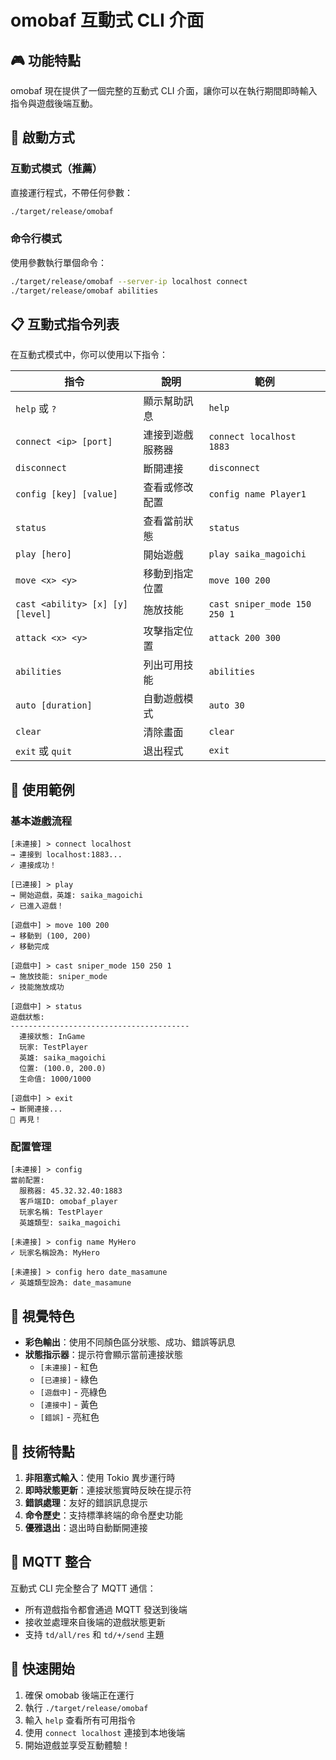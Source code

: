 # omobaf 互動式 CLI 介面

## 🎮 功能特點

omobaf 現在提供了一個完整的互動式 CLI 介面，讓你可以在執行期間即時輸入指令與遊戲後端互動。

## 🚀 啟動方式

### 互動式模式（推薦）
直接運行程式，不帶任何參數：
```bash
./target/release/omobaf
```

### 命令行模式
使用參數執行單個命令：
```bash
./target/release/omobaf --server-ip localhost connect
./target/release/omobaf abilities
```

## 📋 互動式指令列表

在互動式模式中，你可以使用以下指令：

| 指令 | 說明 | 範例 |
|------|------|------|
| `help` 或 `?` | 顯示幫助訊息 | `help` |
| `connect <ip> [port]` | 連接到遊戲服務器 | `connect localhost 1883` |
| `disconnect` | 斷開連接 | `disconnect` |
| `config [key] [value]` | 查看或修改配置 | `config name Player1` |
| `status` | 查看當前狀態 | `status` |
| `play [hero]` | 開始遊戲 | `play saika_magoichi` |
| `move <x> <y>` | 移動到指定位置 | `move 100 200` |
| `cast <ability> [x] [y] [level]` | 施放技能 | `cast sniper_mode 150 250 1` |
| `attack <x> <y>` | 攻擊指定位置 | `attack 200 300` |
| `abilities` | 列出可用技能 | `abilities` |
| `auto [duration]` | 自動遊戲模式 | `auto 30` |
| `clear` | 清除畫面 | `clear` |
| `exit` 或 `quit` | 退出程式 | `exit` |

## 🎯 使用範例

### 基本遊戲流程
```
[未連接] > connect localhost
→ 連接到 localhost:1883...
✓ 連接成功！

[已連接] > play
→ 開始遊戲，英雄: saika_magoichi
✓ 已進入遊戲！

[遊戲中] > move 100 200
→ 移動到 (100, 200)
✓ 移動完成

[遊戲中] > cast sniper_mode 150 250 1
→ 施放技能: sniper_mode
✓ 技能施放成功

[遊戲中] > status
遊戲狀態:
----------------------------------------
  連接狀態: InGame
  玩家: TestPlayer
  英雄: saika_magoichi
  位置: (100.0, 200.0)
  生命值: 1000/1000

[遊戲中] > exit
→ 斷開連接...
👋 再見！
```

### 配置管理
```
[未連接] > config
當前配置:
  服務器: 45.32.32.40:1883
  客戶端ID: omobaf_player
  玩家名稱: TestPlayer
  英雄類型: saika_magoichi

[未連接] > config name MyHero
✓ 玩家名稱設為: MyHero

[未連接] > config hero date_masamune
✓ 英雄類型設為: date_masamune
```

## 🌈 視覺特色

- **彩色輸出**：使用不同顏色區分狀態、成功、錯誤等訊息
- **狀態指示器**：提示符會顯示當前連接狀態
  - `[未連接]` - 紅色
  - `[已連接]` - 綠色
  - `[遊戲中]` - 亮綠色
  - `[連接中]` - 黃色
  - `[錯誤]` - 亮紅色

## 🔧 技術特點

1. **非阻塞式輸入**：使用 Tokio 異步運行時
2. **即時狀態更新**：連接狀態實時反映在提示符
3. **錯誤處理**：友好的錯誤訊息提示
4. **命令歷史**：支持標準終端的命令歷史功能
5. **優雅退出**：退出時自動斷開連接

## 📡 MQTT 整合

互動式 CLI 完全整合了 MQTT 通信：
- 所有遊戲指令都會通過 MQTT 發送到後端
- 接收並處理來自後端的遊戲狀態更新
- 支持 `td/all/res` 和 `td/+/send` 主題

## 🚦 快速開始

1. 確保 omobab 後端正在運行
2. 執行 `./target/release/omobaf`
3. 輸入 `help` 查看所有可用指令
4. 使用 `connect localhost` 連接到本地後端
5. 開始遊戲並享受互動體驗！